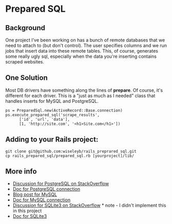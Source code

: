 # Prepared SQL

## Background

One project I've been working on has a bunch of remote databases that we need to attach to (but don't control).  The user specifies columns and we run jobs that insert data into these remote tables.  This, of course, generates some really ugly sql, especially when the data you're inserting contains scraped websites.  

## One Solution
Most DB drivers have something along the lines of **prepare**. Of course, it's different for each driver.  This is a "just as much as I needed" class that handles inserts for MySQL and PostgreSQL.

    ps = PreparedSql.new(ActiveRecord::Base.connection)
    ps.execute_prepared_sql('scrape_results', 
          ['id', 'url', 'data'], 
          [1, 'http://site.com', '<h1>Site.com</h1>'])

## Adding to your Rails project:

    git clone git@github.com:wiseleyb/rails_preprared_sql.git 
    cp rails_prepared_sql/prepared_sql.rb [yourproject]/lib/
    
## More info
* [Discussion for PostgreSQL on StackOverflow](http://stackoverflow.com/questions/10841390/example-of-a-prepared-insert-statement-using-ruby-pg-gem)
* [Doc for PostgreSQL connection](http://rubydoc.info/gems/pg/PG/Connection)
* [Blog post for MySQL](http://blog.aizatto.com/2007/05/19/connecting-to-mysql-using-ruby/)
* [Doc for MySQL connection](http://www.tmtm.org/en/mysql/ruby/)
* [Discussion for SQLite3 on StackOverflow](http://stackoverflow.com/questions/9614236/escaping-strings-for-ruby-sqlite-insert) * note - I didn't implement this in this project
* [Doc for SQLite3](http://rubydoc.info/github/luislavena/sqlite3-ruby/master/SQLite3/Database)





